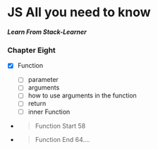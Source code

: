 # JS All you need to know

**_Learn From Stack-Learner_**

### Chapter Eight

- [x] Function

  - [ ] parameter
  - [ ] arguments
  - [ ] how to use arguments in the function
  - [ ] return
  - [ ] inner Function

- > Function Start 58
- > Function End 64....
